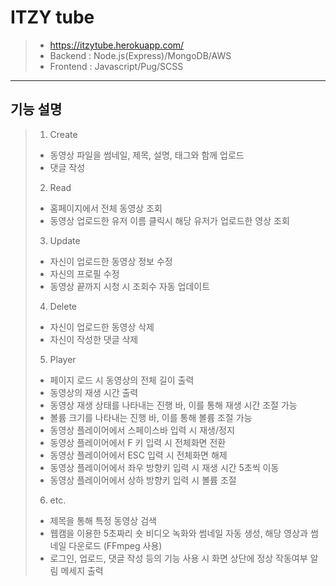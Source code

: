 # ITZY tube
> * https://itzytube.herokuapp.com/
> * Backend : Node.js(Express)/MongoDB/AWS
> * Frontend : Javascript/Pug/SCSS
---------------------------------------
## 기능 설명
> 1. Create
> * 동영상 파일을 썸네일, 제목, 설명, 태그와 함께 업로드
> * 댓글 작성
> 2. Read
> * 홈페이지에서 전체 동영상 조회
> * 동영상 업로드한 유저 이름 클릭시 해당 유저가 업로드한 영상 조회
> 3. Update
> * 자신이 업로드한 동영상 정보 수정
> * 자신의 프로필 수정
> * 동영상 끝까지 시청 시 조회수 자동 업데이트
> 4. Delete
> * 자신이 업로드한 동영상 삭제
> * 자신이 작성한 댓글 삭제
> 5. Player
> * 페이지 로드 시 동영상의 전체 길이 출력
> * 동영상의 재생 시간 출력
> * 동영상 재생 상태를 나타내는 진행 바, 이를 통해 재생 시간 조절 가능
> * 볼륨 크기를 나타내는 진행 바, 이를 통해 볼륨 조절 가능
> * 동영상 플레이어에서 스페이스바 입력 시 재생/정지
> * 동영상 플레이어에서 F 키 입력 시 전체화면 전환
> * 동영상 플레이어에서 ESC 입력 시 전체화면 해제
> * 동영상 플레이어에서 좌우 방향키 입력 시 재생 시간 5초씩 이동
> * 동영상 플레이어에서 상하 방향키 입력 시 볼륨 조절
> 6. etc.
> * 제목을 통해 특정 동영상 검색
> * 웹캠을 이용한 5초짜리 숏 비디오 녹화와 썸네일 자동 생성, 해당 영상과 썸네일 다운로드 (FFmpeg 사용)
> * 로그인, 업로드, 댓글 작성 등의 기능 사용 시 화면 상단에 정상 작동여부 알림 메세지 출력
